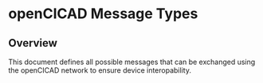 # openCICAD Message Types

## Overview

This document defines all possible messages that can be exchanged using the openCICAD network to ensure device interopability.

